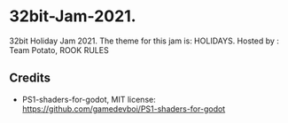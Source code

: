 # 32bit-Jam-2021.
32bit Holiday Jam 2021. The theme for this jam is: HOLIDAYS. Hosted by : Team Potato, ROOK RULES

## Credits

* PS1-shaders-for-godot, MIT license: https://github.com/gamedevboi/PS1-shaders-for-godot
